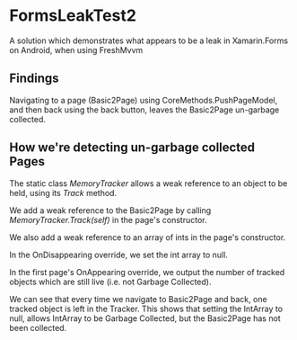 # FormsLeakTest2

A solution which demonstrates what appears to be a leak in Xamarin.Forms on Android, when using FreshMvvm

## Findings
Navigating to a page (Basic2Page) using CoreMethods.PushPageModel, and then back using the back button, leaves the Basic2Page un-garbage collected.

## How we're detecting un-garbage collected Pages
The static class _MemoryTracker_ allows a weak reference to an object to be held, using its _Track_ method.

We add a weak reference to the Basic2Page by calling _MemoryTracker.Track(self)_ in the page's constructor.

We also add a weak reference to an array of ints in the page's constructor.

In the OnDisappearing override, we set the int array to null.

In the first page's OnAppearing override, we output the number of tracked objects which are still live (i.e. not Garbage Collected).

We can see that every time we navigate to Basic2Page and back, one tracked object is left in the Tracker. This shows that setting the IntArray to null, allows IntArray to be Garbage Collected, but the Basic2Page has not been collected.
